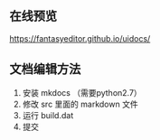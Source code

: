 ## 在线预览
https://fantasyeditor.github.io/uidocs/

## 文档编辑方法
1. 安装 mkdocs （需要python2.7）
2. 修改 src 里面的 markdown 文件
3. 运行 build.dat
4. 提交
